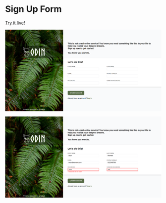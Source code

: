 # Sign Up Form

[Try it live!](https://aburak621.github.io/sign-up-form/)

![Photo of the page.](img/page-one.png)

![Another photo of the page with inputs filled.](img/page-two.png)
